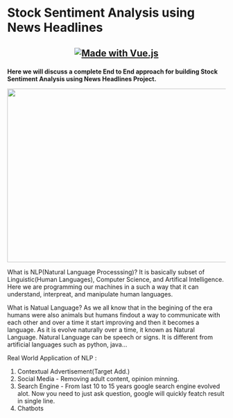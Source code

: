 # Stock Sentiment Analysis using News Headlines

<h2 align="center">

[![Made with Vue.js](https://awesome.re/mentioned-badge.svg)](https://github.com/vuejs/awesome-vue)

</h2>
  
<b>Here we will discuss a complete End to End approach for building Stock Sentiment Analysis using News Headlines Project.</b>


<p align="center">
  <img class="center" src ="https://github.com/ronylpatil/Stock-Sentiment-Analysis-using-News-Headlines/blob/main/stock.png" alt="Drawing" style="width: 1350px; height: 400px">
</p>

What is NLP(Natural Language Processsing)?
It is basically subset of Linguistic(Human Languages), Computer Science, and Artifical Intelligence. Here we are programming our machines in a such a way that it can understand, interpreat, and manipulate human languages.

What is Natual Language?
As we all know that in the begining of the era humans were also animals but humans findout a way to communicate with each other and over a time it start improving and then it becomes a language. As it is evolve naturally over a time, it known as Natural Language. Natural Language can be speech or signs. It is different from artificial languages such as python, java...

Real World Application of NLP : 
1. Contextual Advertisement(Target Add.)
2. Social Media - Removing adult content, opinion minning.
3. Search Engine - From last 10 to 15 years google search engine evolved alot. Now you need to just ask question, google will quickly featch result in single line.
4. Chatbots




